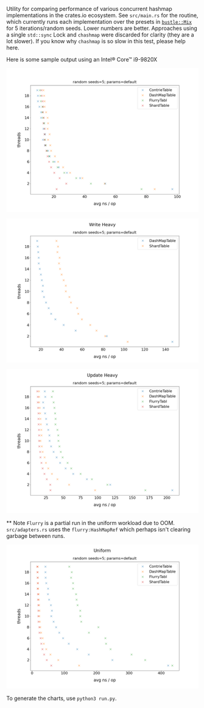 Utility for comparing performance of various concurrent hashmap
implementations in the crates.io ecosystem. See `src/main.rs` for the
routine, which currently runs each implementation over the presets in [`bustle::Mix`](https://docs.rs/bustle/0.4.1/bustle/struct.Mix.html) for 5 
iterations/random seeds. Lower numbers are better. Approaches using a single `std::sync` Lock and `chashmap` were discarded for clarity (they are
a lot slower). If you know why `chashmap` is so slow in this test, please help here.

Here is some sample output using an Intel® Core™ i9-9820X

![Read Heavy Performance](avg_performance_read_heavy.png)

![Write Heavy Performance](avg_performance_write_heavy.png)

![Update Heavy Performance](avg_performance_update_heavy.png)

** Note `Flurry` is a partial run in the uniform workload due to OOM. `src/adapters.rs` uses the `flurry:HashMapRef`
which perhaps isn't clearing garbage between runs.

![Uniform Performance](avg_performance_uniform.png)


To generate the charts, use `python3 run.py`.
